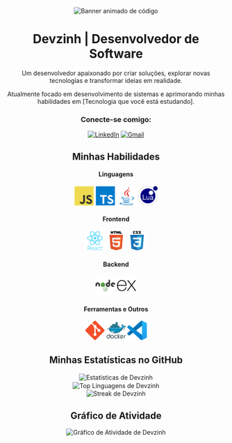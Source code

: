 <div align="center">

  <img src="https://media1.giphy.com/media/qgQUggAC3Pfv687qPC/giphy.gif?cid=ecf05e47g12ayj35a40bm90519ko3k5l82g549r3yq7y8e3i&ep=v1_gifs_search&rid=giphy.gif&ct=g" alt="Banner animado de código" width="700"/>

  <h1>Devzinh | Desenvolvedor de Software</h1>
  <p>Um desenvolvedor apaixonado por criar soluções, explorar novas tecnologias e transformar ideias em realidade.</p>
  <p>Atualmente focado em desenvolvimento de sistemas e aprimorando minhas habilidades em [Tecnologia que você está estudando].</p>

  <h3>Conecte-se comigo:</h3>
  <p>
    <a href="https://www.linkedin.com/in/SEU-USUARIO-DO-LINKEDIN" target="_blank"><img src="https://img.shields.io/badge/LinkedIn-0077B5?style=for-the-badge&logo=linkedin&logoColor=white" alt="LinkedIn"></a>
    <a href="mailto:SEU-EMAIL@gmail.com"><img src="https://img.shields.io/badge/Gmail-D14836?style=for-the-badge&logo=gmail&logoColor=white" alt="Gmail"></a>
    </p>

  <h2>Minhas Habilidades</h2>
  
  <h4>Linguagens</h4>
  <p>
    <img src="https://raw.githubusercontent.com/devicons/devicon/master/icons/javascript/javascript-original.svg" alt="JavaScript" width="45" height="45"/>
    <img src="https://raw.githubusercontent.com/devicons/devicon/master/icons/typescript/typescript-original.svg" alt="TypeScript" width="45" height="45"/>
    <img src="https://raw.githubusercontent.com/devicons/devicon/master/icons/java/java-original.svg" alt="Java" width="45" height="45"/>
    <img src="https://raw.githubusercontent.com/devicons/devicon/master/icons/lua/lua-original-wordmark.svg" alt="Lua" width="45" height="45"/>
  </p>
  
  <h4>Frontend</h4>
  <p>
    <img src="https://raw.githubusercontent.com/devicons/devicon/master/icons/react/react-original-wordmark.svg" alt="React" width="45" height="45"/>
    <img src="https://raw.githubusercontent.com/devicons/devicon/master/icons/html5/html5-original-wordmark.svg" alt="HTML5" width="45" height="45"/>
    <img src="https://raw.githubusercontent.com/devicons/devicon/master/icons/css3/css3-original-wordmark.svg" alt="CSS3" width="45" height="45"/>
  </p>
  
  <h4>Backend</h4>
  <p>
    <img src="https://raw.githubusercontent.com/devicons/devicon/master/icons/nodejs/nodejs-original-wordmark.svg" alt="Node.js" width="45" height="45"/>
    <img src="https://raw.githubusercontent.com/devicons/devicon/master/icons/express/express-original.svg" alt="Express" width="45" height="45"/>
  </p>

  <h4>Ferramentas e Outros</h4>
  <p>
    <img src="https://raw.githubusercontent.com/devicons/devicon/master/icons/git/git-original.svg" alt="Git" width="45" height="45"/>
    <img src="https://raw.githubusercontent.com/devicons/devicon/master/icons/docker/docker-original-wordmark.svg" alt="Docker" width="45" height="45"/>
    <img src="https://raw.githubusercontent.com/devicons/devicon/master/icons/vscode/vscode-original.svg" alt="VS Code" width="45" height="45"/>
  </p>

  <h2>Minhas Estatísticas no GitHub</h2>
  <p>
    <img align="center" src="https://github-readme-stats.vercel.app/api?username=Devzinh&show_icons=true&locale=pt-br&theme=tokyonight" alt="Estatísticas de Devzinh" />
    <br/>
    <img align="center" src="https://github-readme-stats.vercel.app/api/top-langs?username=Devzinh&show_icons=true&locale=pt-br&layout=compact&theme=tokyonight" alt="Top Linguagens de Devzinh" />
    <br/>
    <img align="center" src="https://github-readme-streak-stats.herokuapp.com/?user=Devzinh&theme=tokyonight" alt="Streak de Devzinh" />
  </p>

  <h2>Gráfico de Atividade</h2>
  <img src="https://github-readme-activity-graph.vercel.app/graph?username=Devzinh&theme=tokyonight&hide_border=true&area=true" alt="Gráfico de Atividade de Devzinh" />

</div>
